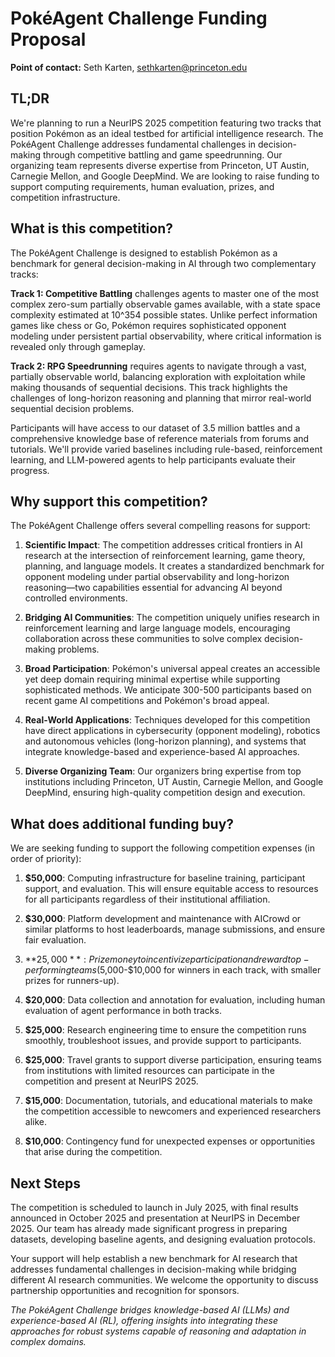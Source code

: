 # PokéAgent Challenge Funding Proposal

**Point of contact:** Seth Karten, sethkarten@princeton.edu

## TL;DR
We're planning to run a NeurIPS 2025 competition featuring two tracks that position Pokémon as an ideal testbed for artificial intelligence research. The PokéAgent Challenge addresses fundamental challenges in decision-making through competitive battling and game speedrunning. Our organizing team represents diverse expertise from Princeton, UT Austin, Carnegie Mellon, and Google DeepMind. We are looking to raise funding to support computing requirements, human evaluation, prizes, and competition infrastructure.

## What is this competition?

The PokéAgent Challenge is designed to establish Pokémon as a benchmark for general decision-making in AI through two complementary tracks:

**Track 1: Competitive Battling** challenges agents to master one of the most complex zero-sum partially observable games available, with a state space complexity estimated at 10^354 possible states. Unlike perfect information games like chess or Go, Pokémon requires sophisticated opponent modeling under persistent partial observability, where critical information is revealed only through gameplay.

**Track 2: RPG Speedrunning** requires agents to navigate through a vast, partially observable world, balancing exploration with exploitation while making thousands of sequential decisions. This track highlights the challenges of long-horizon reasoning and planning that mirror real-world sequential decision problems.

Participants will have access to our dataset of 3.5 million battles and a comprehensive knowledge base of reference materials from forums and tutorials. We'll provide varied baselines including rule-based, reinforcement learning, and LLM-powered agents to help participants evaluate their progress.

## Why support this competition?

The PokéAgent Challenge offers several compelling reasons for support:

1. **Scientific Impact**: The competition addresses critical frontiers in AI research at the intersection of reinforcement learning, game theory, planning, and language models. It creates a standardized benchmark for opponent modeling under partial observability and long-horizon reasoning—two capabilities essential for advancing AI beyond controlled environments.

2. **Bridging AI Communities**: The competition uniquely unifies research in reinforcement learning and large language models, encouraging collaboration across these communities to solve complex decision-making problems.

3. **Broad Participation**: Pokémon's universal appeal creates an accessible yet deep domain requiring minimal expertise while supporting sophisticated methods. We anticipate 300-500 participants based on recent game AI competitions and Pokémon's broad appeal.

4. **Real-World Applications**: Techniques developed for this competition have direct applications in cybersecurity (opponent modeling), robotics and autonomous vehicles (long-horizon planning), and systems that integrate knowledge-based and experience-based AI approaches.

5. **Diverse Organizing Team**: Our organizers bring expertise from top institutions including Princeton, UT Austin, Carnegie Mellon, and Google DeepMind, ensuring high-quality competition design and execution.

## What does additional funding buy?

We are seeking funding to support the following competition expenses (in order of priority):

1. **$50,000**: Computing infrastructure for baseline training, participant support, and evaluation. This will ensure equitable access to resources for all participants regardless of their institutional affiliation.

2. **$30,000**: Platform development and maintenance with AICrowd or similar platforms to host leaderboards, manage submissions, and ensure fair evaluation.

3. **$25,000**: Prize money to incentivize participation and reward top-performing teams ($5,000-$10,000 for winners in each track, with smaller prizes for runners-up).

4. **$20,000**: Data collection and annotation for evaluation, including human evaluation of agent performance in both tracks.

5. **$25,000**: Research engineering time to ensure the competition runs smoothly, troubleshoot issues, and provide support to participants.

6. **$25,000**: Travel grants to support diverse participation, ensuring teams from institutions with limited resources can participate in the competition and present at NeurIPS 2025.

7. **$15,000**: Documentation, tutorials, and educational materials to make the competition accessible to newcomers and experienced researchers alike.

8. **$10,000**: Contingency fund for unexpected expenses or opportunities that arise during the competition.

## Next Steps

The competition is scheduled to launch in July 2025, with final results announced in October 2025 and presentation at NeurIPS in December 2025. Our team has already made significant progress in preparing datasets, developing baseline agents, and designing evaluation protocols.

Your support will help establish a new benchmark for AI research that addresses fundamental challenges in decision-making while bridging different AI research communities. We welcome the opportunity to discuss partnership opportunities and recognition for sponsors.

*The PokéAgent Challenge bridges knowledge-based AI (LLMs) and experience-based AI (RL), offering insights into integrating these approaches for robust systems capable of reasoning and adaptation in complex domains.*
